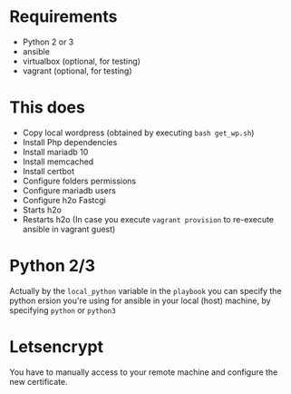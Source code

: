 
# Requirements

* Python 2 or 3
* ansible
* virtualbox (optional, for testing)
* vagrant (optional, for testing)

# This does

* Copy local wordpress (obtained by executing `bash get_wp.sh`)
* Install Php dependencies
* Install mariadb 10
* Install memcached
* Install certbot
* Configure folders permissions
* Configure mariadb users
* Configure h2o Fastcgi
* Starts h2o
* Restarts h2o (In case you execute `vagrant provision` to re-execute ansible in vagrant guest)


# Python 2/3

Actually by the `local_python` variable in the `playbook` you can specify the python ersion you're using for ansible in your local (host) machine, by specifying `python` or `python3`

# Letsencrypt

You have to manually access to your remote machine and configure the new certificate.
